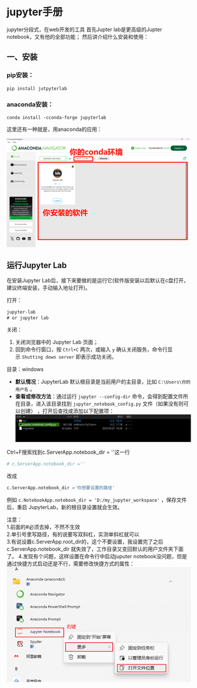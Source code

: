 # jupyter手册

jupyter分段式，在web开发的工具
首先Jupter lab是更高级的Jupter notebook，又有他的全部功能；
然后讲介绍什么安装和使用：
## 一、安装
### pip安装：

```shell
pip install jutpyterlab
```

### anaconda安装：

```shell
conda install -cconda-forge jupyterlab
```

这里还有一种就是，用anaconda的应用：

![image.png](https://raw.githubusercontent.com/lishiyu2006/picgo/main/cdning/202510151635255.png)
## **运行Jupyter Lab**

在安装Jupyter Lab后，接下来要做的是运行它(软件版安装以后默认在c盘打开，建议终端安装，手动输入地址打开)。

打开：
```shell
jupyter-lab
# or jupyter lab
```

关闭：
1. 关闭浏览器中的 Jupyter Lab 页面；
2. 回到命令行窗口，按 `Ctrl+C` 两次，或输入 `y` 确认关闭服务，命令行显示 `Shutting down server` 即表示成功关闭。


目录：windows
- **默认情况**：JupyterLab 默认根目录是当前用户的主目录，比如 `C:\Users\你的用户名` 。
- **查看或修改方法**：通过运行 `jupyter --config-dir` 命令，会得到配置文件所在目录，进入该目录找到 `jupyter_notebook_config.py` 文件（如果没有则可以创建） ，打开后查找或添加以下配置项：
![image.png](https://raw.githubusercontent.com/lishiyu2006/picgo/main/cdning/202510151719829.png)

Ctrl+F搜索找到c.ServerApp.notebook_dir = ''这一行
```python
# c.ServerApp.notebook_dir =''
```
改成
```python
c.ServerApp.notebook_dir ='你想要设置的路径'
```
例如 `c.NotebookApp.notebook_dir = 'D:/my_jupyter_workspace'` ，保存文件后，重启 JupyterLab，新的根目录设置就会生效。

注意：  
1.前面的#必须去掉，不然不生效  
2.单引号里写路径，有的说要写双斜杠，实测单斜杠就可以  
3.有说设置c.ServerApp.root_dir的，这个不要设置，我设置完了之后c.ServerApp.notebook_dir 就失效了，工作目录又变回默认的用户文件夹下面了。
4.发现有个问题，这样设置在命令行中启动juputer notebook没问题，但是通过快捷方式启动还是不行，需要修改快捷方式的属性：
![image.png](https://raw.githubusercontent.com/lishiyu2006/picgo/main/cdning/202510151721202.png)
